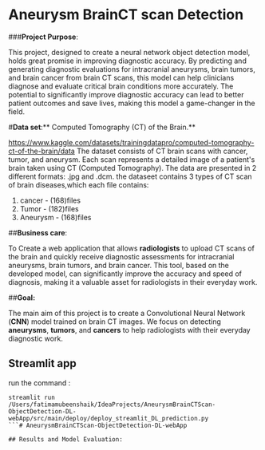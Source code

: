 # Aneurysm BrainCT scan Detection 
###**Project Purpose**:


This project, designed to create a neural network object detection model, holds great promise
in improving diagnostic accuracy. By predicting and generating diagnostic evaluations for
intracranial aneurysms, brain tumors, and brain cancer from brain CT scans, this model can
help clinicians diagnose and evaluate critical brain conditions more accurately. The potential
to significantly improve diagnostic accuracy can lead to better patient outcomes and save
lives, making this model a game-changer in the field.

#**Data set**:**
Computed Tomography (CT) of the Brain.**

https://www.kaggle.com/datasets/trainingdatapro/computed-tomography-ct-of-the-brain/data
The dataset consists of CT brain scans with cancer, tumor, and aneurysm. Each scan represents a detailed image of a patient's brain taken using CT (Computed Tomography). The data are presented in 2 different formats: .jpg and .dcm.
the dataseet contains 3 types of CT scan of brain diseases,which each file contains:
1. cancer - (168)files
2. Tumor - (182)files
3. Aneurysm - (168)files

##**Business care**:

To Create a web application that allows **radiologists** to
upload CT scans of the brain and quickly receive diagnostic assessments for intracranial
aneurysms, brain tumors, and brain cancer. This tool, based on the developed model, can
significantly improve the accuracy and speed of diagnosis, making it a valuable asset for
radiologists in their everyday work.



##**Goal:**

The main aim of this project is to create a Convolutional Neural Network (**CNN**) model
trained on brain CT images. We focus on detecting **aneurysms**, **tumors**, and **cancers** to
help radiologists with their everyday diagnostic work.
## Streamlit app

run the command :

```shell
streamlit run /Users/fatimamubeenshaik/IdeaProjects/AneurysmBrainCTScan-ObjectDetection-DL-webApp/src/main/deploy/deploy_streamlit_DL_prediction.py
```# AneurysmBrainCTScan-ObjectDetection-DL-webApp
 
## Results and Model Evaluation:
